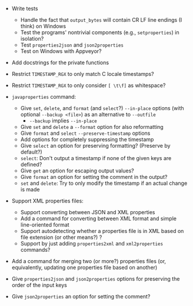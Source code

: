 - Write tests
    - Handle the fact that `output_bytes` will contain CR LF line endings (I
      think) on Windows
    - Test the programs' nontrivial components (e.g., `setproperties`) in
      isolation?
    - Test `properties2json` and `json2properties`
    - Test on Windows with Appveyor?
- Add docstrings for the private functions
- Restrict `TIMESTAMP_RGX` to only match C locale timestamps?
- Restrict `TIMESTAMP_RGX` to only consider `[ \t\f]` as whitespace?

- `javaproperties` command:
    - Give `set`, `delete`, and `format` (and `select`?) `--in-place` options
      (with optional `--backup <file>`) as an alternative to `--outfile`
        - `--backup` implies `--in-place`
    - Give `set` and `delete` a `--format` option for also reformatting
    - Give `format` and `select` `--preserve-timestamp` options
    - Add options for completely suppressing the timestamp
    - Give `select` an option for preserving formatting? (Preserve by default?)
    - `select`: Don't output a timestamp if none of the given keys are defined?
    - Give `get` an option for escaping output values?
    - Give `format` an option for setting the comment in the output?
    - `set` and `delete`: Try to only modify the timestamp if an actual change
      is made

- Support XML properties files:
    - Support converting between JSON and XML properties
    - Add a command for converting between XML format and simple line-oriented
      format
    - Support autodetecting whether a properties file is in XML based on file
      extension (or other means?) ?
    - Support by just adding `properties2xml` and `xml2properties` commands?

- Add a command for merging two (or more?) properties files (or, equivalently,
  updating one properties file based on another)
- Give `properties2json` and `json2properties` options for preserving the order
  of the input keys
- Give `json2properties` an option for setting the comment?
